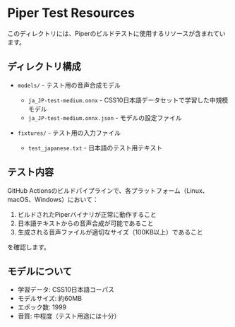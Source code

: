 # Piper Test Resources

このディレクトリには、Piperのビルドテストに使用するリソースが含まれています。

## ディレクトリ構成

- `models/` - テスト用の音声合成モデル
  - `ja_JP-test-medium.onnx` - CSS10日本語データセットで学習した中規模モデル
  - `ja_JP-test-medium.onnx.json` - モデルの設定ファイル
  
- `fixtures/` - テスト用の入力ファイル  
  - `test_japanese.txt` - 日本語のテスト用テキスト

## テスト内容

GitHub Actionsのビルドパイプラインで、各プラットフォーム（Linux、macOS、Windows）において：

1. ビルドされたPiperバイナリが正常に動作すること
2. 日本語テキストからの音声合成が可能であること
3. 生成される音声ファイルが適切なサイズ（100KB以上）であること

を確認します。

## モデルについて

- 学習データ: CSS10日本語コーパス
- モデルサイズ: 約60MB
- エポック数: 1999
- 音質: 中程度（テスト用途には十分）